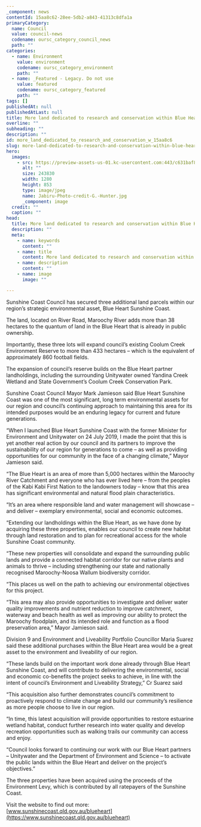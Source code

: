 ```yaml
---
_component: news
contentId: 15aa8c62-28ee-5db2-a843-41313c8dfa1a
primaryCategory:
  name: Council
  value: council-news
  codename: oursc_category_council_news
  path: ""
categories:
  - name: Environment
    value: environment
    codename: oursc_category_environment
    path: ""
  - name: _Featured - Legacy. Do not use
    value: featured
    codename: oursc_category_featured
    path: ""
tags: []
publishedAt: null
publishedAtLast: null
title: More land dedicated to research and conservation within Blue Heart
overline: ""
subheading: ""
description: ""
id: more_land_dedicated_to_research_and_conservation_w_15aa8c6
slug: more-land-dedicated-to-research-and-conservation-within-blue-heart
hero:
  images:
    - src: https://preview-assets-us-01.kc-usercontent.com:443/c631baf8-1b46-001f-580c-d0001b68b4a8/b24f2a6e-a277-4178-a8e6-9f826c5430a6/Jabiru-Photo-credit-G.-Hunter.jpg
      alt: ""
      size: 243830
      width: 1280
      height: 853
      type: image/jpeg
      name: Jabiru-Photo-credit-G.-Hunter.jpg
      _component: image
  credit: ""
  caption: ""
head:
  title: More land dedicated to research and conservation within Blue Heart
  description: ""
  meta:
    - name: keywords
      content: ""
    - name: title
      content: More land dedicated to research and conservation within Blue Heart
    - name: description
      content: ""
    - name: image
      image: ""

---
```

Sunshine Coast Council has secured three additional land parcels within our region’s strategic environmental asset, Blue Heart Sunshine Coast. 

The land, located on River Road, Maroochy River adds more than 38 hectares to the quantum of land in the Blue Heart that is already in public ownership. 

Importantly, these three lots will expand council’s existing Coolum Creek Environment Reserve to more than 433 hectares – which is the equivalent of approximately 860 football fields.

The expansion of council’s reserve builds on the Blue Heart partner landholdings, including the surrounding Unitywater owned Yandina Creek Wetland and State Government’s Coolum Creek Conservation Park.

Sunshine Coast Council Mayor Mark Jamieson said Blue Heart Sunshine Coast was one of the most significant, long term environmental assets for our region and council’s continuing approach to maintaining this area for its intended purposes would be an enduring legacy for current and future generations.

“When I launched Blue Heart Sunshine Coast with the former Minister for Environment and Unitywater on 24 July 2019, I made the point that this is yet another real action by our council and its partners to improve the sustainability of our region for generations to come – as well as providing opportunities for our community in the face of a changing climate,” Mayor Jamieson said.

“The Blue Heart is an area of more than 5,000 hectares within the Maroochy River Catchment and everyone who has ever lived here – from the peoples of the Kabi Kabi First Nation to the landowners today – know that this area has significant environmental and natural flood plain characteristics.

“It’s an area where responsible land and water management will showcase – and deliver – exemplary environmental, social and economic outcomes.

“Extending our landholdings within the Blue Heart, as we have done by acquiring these three properties, enables our council to create new habitat through land restoration and to plan for recreational access for the whole Sunshine Coast community.

“These new properties will consolidate and expand the surrounding public lands and provide a connected habitat corridor for our native plants and animals to thrive – including strengthening our state and nationally recognised Maroochy-Noosa Wallum biodiversity corridor.

“This places us well on the path to achieving our environmental objectives for this project.

“This area may also provide opportunities to investigate and deliver water quality improvements and nutrient reduction to improve catchment, waterway and beach health as well as improving our ability to protect the Maroochy floodplain, and its intended role and function as a flood preservation area,” Mayor Jamieson said.

Division 9 and Environment and Liveability Portfolio Councillor Maria Suarez said these additional purchases within the Blue Heart area would be a great asset to the environment and liveability of our region.

“These lands build on the important work done already through Blue Heart Sunshine Coast, and will contribute to delivering the environmental, social and economic co-benefits the project seeks to achieve, in line with the intent of council’s Environment and Liveability Strategy,” Cr Suarez said 

“This acquisition also further demonstrates council’s commitment to proactively respond to climate change and build our community’s resilience as more people choose to live in our region.

“In time, this latest acquisition will provide opportunities to restore estuarine wetland habitat, conduct further research into water quality and develop recreation opportunities such as walking trails our community can access and enjoy.

“Council looks forward to continuing our work with our Blue Heart partners – Unitywater and the Department of Environment and Science – to activate the public lands within the Blue Heart and deliver on the project’s objectives.”

The three properties have been acquired using the proceeds of the Environment Levy, which is contributed by all ratepayers of the Sunshine Coast.

Visit the website to find out more: [www.sunshinecoast.qld.gov.au/blueheart](https://www.sunshinecoast.qld.gov.au/blueheart)
